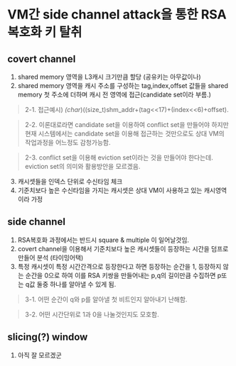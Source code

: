 # VM간 side channel attack을 통한 RSA 복호화 키 탈취

## covert channel
1. shared memory 영역을 L3캐시 크기만큼 할당 (공유키는 아무값이나)
2. shared memory 영역을 캐시 주소를 구성하는 tag,index,offset 값들을 shared memory 첫 주소에 더하며 캐시 전 영역에 접근(candidate set이라 부름.) 
>2-1. 접근예시) *(char*)((size_t)shm_addr+(tag<<17)+(index<<6)+offset).

>2-2. 이론대로라면 candidate set을 이용하여 conflict set을 만들어야 하지만 현재 시스템에서는 candidate set을 이용해 접근하는 것만으로도 상대 VM의 작업과정을 어느정도 감청가능함.

>2-3. conflict set을 이용해 eviction set이라는 것을 만들어야 한다는데. eviction set의 의미와 활용방안을 모르겠음.

3. 캐시셋들을 인덱스 단위로 수신타임 체크
4. 기준치보다 높은 수신타임을 가지는 캐시셋은 상대 VM이 사용하고 있는 캐시영역이라 가정

## side channel
1. RSA복호화 과정에서는 반드시 square & multiple 이 일어날것임.
2. covert channel을 이용해서 기준치보다 높은 캐시셋들이 등장하는 시간을 덤프로 만들어 분석 (타이밍어택)
3. 특정 캐시셋이 특정 시간간격으로 등장한다고 하면 등장하는 순간을 1, 등장하지 않는 순간을 0으로 하여 이를 RSA 키쌍을 만들어내는 p,q의 길이만큼 수집하면 p또는 q값 둘중 하나를 알아낼 수 있게 됨. 
>3-1. 어떤 순간이 q와 p를 알아낼 첫 비트인지 알아내기 난해함. 

>3-2. 어떤 시간단위로 1과 0을 나눌것인지도 모호함.

## slicing(?) window
1. 아직 잘 모르겠군

